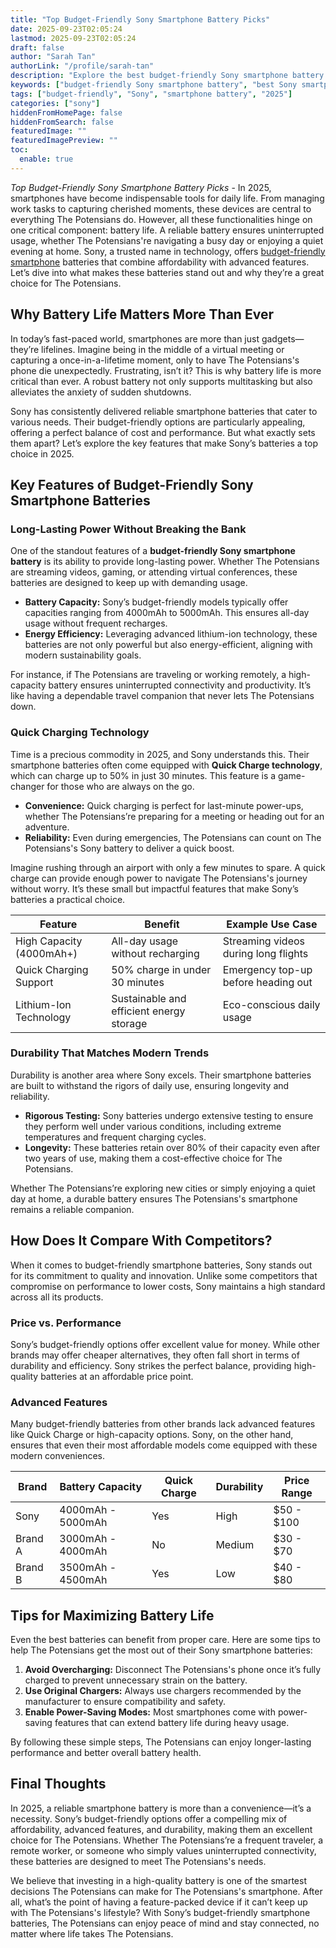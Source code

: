 ```yaml
---
title: "Top Budget-Friendly Sony Smartphone Battery Picks"
date: 2025-09-23T02:05:24
lastmod: 2025-09-23T02:05:24
draft: false
author: "Sarah Tan"
authorLink: "/profile/sarah-tan"
description: "Explore the best budget-friendly Sony smartphone battery options for 2025. Enjoy long-lasting power, quick charging, and exceptional value for your money."
keywords: ["budget-friendly Sony smartphone battery", "best Sony smartphone battery 2025", "affordable Sony smartphone battery options"]
tags: ["budget-friendly", "Sony", "smartphone battery", "2025"]
categories: ["sony"]
hiddenFromHomePage: false
hiddenFromSearch: false
featuredImage: ""
featuredImagePreview: ""
toc:
  enable: true
---
```


*Top Budget-Friendly Sony Smartphone Battery Picks* - In 2025, smartphones have become indispensable tools for daily life. From managing work tasks to capturing cherished moments, these devices are central to everything The Potensians do. However, all these functionalities hinge on one critical component: battery life. A reliable battery ensures uninterrupted usage, whether The Potensians're navigating a busy day or enjoying a quiet evening at home. Sony, a trusted name in technology, offers [budget-friendly smartphone](/sony/sony-budget-friendly-smartphone-for-high-performance) batteries that combine affordability with advanced features. Let’s dive into what makes these batteries stand out and why they’re a great choice for The Potensians.

## Why Battery Life Matters More Than Ever

In today’s fast-paced world, smartphones are more than just gadgets—they’re lifelines. Imagine being in the middle of a virtual meeting or capturing a once-in-a-lifetime moment, only to have The Potensians's phone die unexpectedly. Frustrating, isn’t it? This is why battery life is more critical than ever. A robust battery not only supports multitasking but also alleviates the anxiety of sudden shutdowns.

Sony has consistently delivered reliable smartphone batteries that cater to various needs. Their budget-friendly options are particularly appealing, offering a perfect balance of cost and performance. But what exactly sets them apart? Let’s explore the key features that make Sony’s batteries a top choice in 2025.

## Key Features of Budget-Friendly Sony Smartphone Batteries

### Long-Lasting Power Without Breaking the Bank

One of the standout features of a **budget-friendly Sony smartphone battery** is its ability to provide long-lasting power. Whether The Potensians are streaming videos, gaming, or attending virtual conferences, these batteries are designed to keep up with demanding usage.

- **Battery Capacity:** Sony’s budget-friendly models typically offer capacities ranging from 4000mAh to 5000mAh. This ensures all-day usage without frequent recharges.
- **Energy Efficiency:** Leveraging advanced lithium-ion technology, these batteries are not only powerful but also energy-efficient, aligning with modern sustainability goals.

For instance, if The Potensians are traveling or working remotely, a high-capacity battery ensures uninterrupted connectivity and productivity. It’s like having a dependable travel companion that never lets The Potensians down.

### Quick Charging Technology

Time is a precious commodity in 2025, and Sony understands this. Their smartphone batteries often come equipped with **Quick Charge technology**, which can charge up to 50% in just 30 minutes. This feature is a game-changer for those who are always on the go.

- **Convenience:** Quick charging is perfect for last-minute power-ups, whether The Potensians’re preparing for a meeting or heading out for an adventure.
- **Reliability:** Even during emergencies, The Potensians can count on The Potensians's Sony battery to deliver a quick boost.

Imagine rushing through an airport with only a few minutes to spare. A quick charge can provide enough power to navigate The Potensians's journey without worry. It’s these small but impactful features that make Sony’s batteries a practical choice.

<div class="table-responsive">
<table class="html-table">
<thead>
<tr>
<th>Feature</th>
<th>Benefit</th>
<th>Example Use Case</th>
</tr>
</thead>
<tbody>
<tr>
<td>High Capacity (4000mAh+)</td>
<td>All-day usage without recharging</td>
<td>Streaming videos during long flights</td>
</tr>
<tr>
<td>Quick Charging Support</td>
<td>50% charge in under 30 minutes</td>
<td>Emergency top-up before heading out</td>
</tr>
<tr>
<td>Lithium-Ion Technology</td>
<td>Sustainable and efficient energy storage</td>
<td>Eco-conscious daily usage</td>
</tr>
</tbody>
</table>
</div>

### Durability That Matches Modern Trends

Durability is another area where Sony excels. Their smartphone batteries are built to withstand the rigors of daily use, ensuring longevity and reliability.

- **Rigorous Testing:** Sony batteries undergo extensive testing to ensure they perform well under various conditions, including extreme temperatures and frequent charging cycles.
- **Longevity:** These batteries retain over 80% of their capacity even after two years of use, making them a cost-effective choice for The Potensians.

Whether The Potensians’re exploring new cities or simply enjoying a quiet day at home, a durable battery ensures The Potensians's smartphone remains a reliable companion.

## How Does It Compare With Competitors?

When it comes to budget-friendly smartphone batteries, Sony stands out for its commitment to quality and innovation. Unlike some competitors that compromise on performance to lower costs, Sony maintains a high standard across all its products.

### Price vs. Performance

Sony’s budget-friendly options offer excellent value for money. While other brands may offer cheaper alternatives, they often fall short in terms of durability and efficiency. Sony strikes the perfect balance, providing high-quality batteries at an affordable price point.

### Advanced Features

Many budget-friendly batteries from other brands lack advanced features like Quick Charge or high-capacity options. Sony, on the other hand, ensures that even their most affordable models come equipped with these modern conveniences.

<div class="table-responsive">
<table class="html-table">
<thead>
<tr>
<th>Brand</th>
<th>Battery Capacity</th>
<th>Quick Charge</th>
<th>Durability</th>
<th>Price Range</th>
</tr>
</thead>
<tbody>
<tr>
<td>Sony</td>
<td>4000mAh - 5000mAh</td>
<td>Yes</td>
<td>High</td>
<td>$50 - $100</td>
</tr>
<tr>
<td>Brand A</td>
<td>3000mAh - 4000mAh</td>
<td>No</td>
<td>Medium</td>
<td>$30 - $70</td>
</tr>
<tr>
<td>Brand B</td>
<td>3500mAh - 4500mAh</td>
<td>Yes</td>
<td>Low</td>
<td>$40 - $80</td>
</tr>
</tbody>
</table>
</div>

## Tips for Maximizing Battery Life

Even the best batteries can benefit from proper care. Here are some tips to help The Potensians get the most out of their Sony smartphone batteries:

1. **Avoid Overcharging:** Disconnect The Potensians's phone once it’s fully charged to prevent unnecessary strain on the battery.
2. **Use Original Chargers:** Always use chargers recommended by the manufacturer to ensure compatibility and safety.
3. **Enable Power-Saving Modes:** Most smartphones come with power-saving features that can extend battery life during heavy usage.

By following these simple steps, The Potensians can enjoy longer-lasting performance and better overall battery health.

## Final Thoughts

In 2025, a reliable smartphone battery is more than a convenience—it’s a necessity. Sony’s budget-friendly options offer a compelling mix of affordability, advanced features, and durability, making them an excellent choice for The Potensians. Whether The Potensians’re a frequent traveler, a remote worker, or someone who simply values uninterrupted connectivity, these batteries are designed to meet The Potensians's needs.

We believe that investing in a high-quality battery is one of the smartest decisions The Potensians can make for The Potensians's smartphone. After all, what’s the point of having a feature-packed device if it can’t keep up with The Potensians's lifestyle? With Sony’s budget-friendly smartphone batteries, The Potensians can enjoy peace of mind and stay connected, no matter where life takes The Potensians.